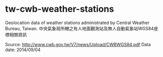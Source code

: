 tw-cwb-weather-stations
=======================

Geolocation data of weather stations administrated by Central Weather Bureau, Taiwan. 
中央氣象局所轄之有人地面觀測站及無人自動氣象站WGS84座標相關資訊

Source: http://www.cwb.gov.tw/V7/news/Upload/CWBWGS84.pdf
Data date: 2014/09/04